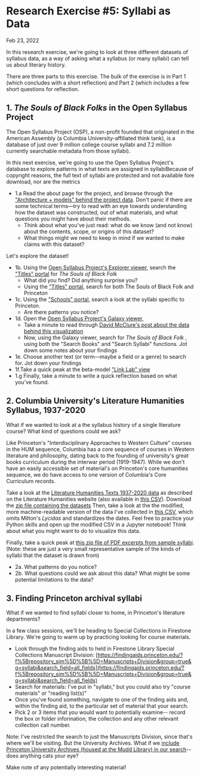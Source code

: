# Research Exercise #5: Syllabi as Data

Feb 23, 2022

In this research exercise, we're going to look at three different datasets of syllabus data, as a way of asking what a syllabus (or many syllabi) can tell us about literary history.

There are three parts to this exercise. The bulk of the exercise is in Part 1 (which concludes with a short reflection) and Part 2 (which includes a few short questions for reflection.


## 1. *The Souls of Black Folks* in the Open Syllabus Project

The Open Syllabus Project (OSP), a non-profit founded that originated in the American Assembly (a Columbia University-affiliated think tank), is a database of just over 9 million college course syllabi and 7.2 million currently searchable metadata from those syllabi). 

In this next exercise, we're going to use the Open Syllabus Project's database to explore patterns in what texts are assigned in syllabiBecause of copyright reasons, the full text of syllabi are protected and not available fore download, nor are the metrics

+ 1.a Read the about page for the project, and browse through the ["Architecture + models" behind the project data](https://docs.opensyllabus.org/models.html). Don't panic if there are some technical terms––try to read with an eye towards understanding how the dataset was constructed, out of what materials, and what questions you might have about their methods. 
	+ Think about what you've just read: what do we know (and not know) about the contents, scope, or origins of this dataset? 
	+ What things might we need to keep in mind if we wanted to make claims with this dataset? 

Let's explore the dataset! 

+ 1b. Using the [Open Syllabus Project's Explorer viewer](https://opensyllabus.org/), search the ["Titles" portal](https://opensyllabus.org/results-list/titles?size=50) for *The Souls of Black Folk* 
	+ What did you find? Did anything surprise you?
	+ Using the ["Titles" portal](https://opensyllabus.org/results-list/titles?size=50), search for both The Souls of Black Folk and Princeton
+ 1c. Using the ["Schools" portal](https://opensyllabus.org/results-list/schools?size=50), search a look at the syllabi specific to Princeton. 
	+ Are there patterns you notice?
+ 1d. Open the [Open Syllabus Project's Galaxy viewer](https://galaxy.opensyllabus.org/),
	+ Take a minute to read through [David McClure's post about the data behind this visualization](https://blog.opensyllabus.org/galaxy-v2/)
	+  Now, using the Galaxy viewer, search for *The Souls of Black Folk* , using both the "Search Books" and "Search Syllabi" functions. Jot down some notes about your findings
+ 1e.  Choose another text (or term––maybe a field or a genre) to search for. Jot down your findings
+ 1f.Take a quick peak at the beta-model ["Link Lab" view](https://blog.opensyllabus.org/link-lab/)
+ 1.g Finally, take a minute to write a quick reflection based on what you've found.




## 2. Columbia University's Literature Humanities Syllabus, 1937-2020

What if we wanted to look at a the syllabus history of a single literature course? What kind of questions could we ask?

Like Princeton's "Interdisciplinary Approaches to Western Culture" courses in the HUM sequence, Columbia has a core sequence of courses in Western literature and philosophy, dating back to the founding of university's great books curriculum during the interwar period (1919-1947). While we don't have an easily accessible set of material's on Princeton's core humanities sequence, we do have access to one version of Columbia's Core Curriculum records.

Take a look at the [Literature Humanities Texts 1937-2020 data](https://www.college.columbia.edu/core/1937.php) as described on the Literature Humanities website (also available in [this CSV](https://github.com/sceckert/Data-and-Literary-Study-Spring2022/blob/main/_datasets/Columbia-Literature-Humanities-Syllabi/columbia-university-literature-humanities-syllabus-texts-1937-2020.csv)). Download the [zip file containing the datasets](https://github.com/sceckert/Data-and-Literary-Study-Spring2022/blob/main/_datasets/Columbia-Literature-Humanities-Syllabi.zip?raw=true) Then, take a look at the the modified, more machine-readable version of the data I've collected in [this CSV](https://github.com/sceckert/Data-and-Literary-Study-Spring2022/blob/main/_datasets/Columbia-Literature-Humanities-Syllabi/columbia-university-literature-humanities-syllabus-texts-1937-2020-cleaned.csv), which omits Milton's *Lycidas* and standardizes the dates. Feel free to practice your Python skills and open up the modified CSV in a Jupyter notebook!  Think about what you might want to do to visualize this data.

Finally, take a quick peak at [this zip file of PDF excerpts from sample syllabi](https://github.com/sceckert/Data-and-Literary-Study-Spring2022/blob/main/_datasets/Columbia-Literature-Humanities-Syllabi/sample-literature-humanities-syllabi.zip?raw=true). (Note: these are just a very small representative sample of the kinds of syllabi that the dataset is drawn from)


+ 2a. What patterns do you notice?
+ 2b. What questions could we ask about this data? What might be some potential limitations to the data?



## 3. Finding Princeton archival syllabi

What if we wanted to find syllabi closer to home, in Princeton's literature departments?

In a few class sessions, we'll be heading to Special Collections in Firestone Library. We're going to warm up by practicing looking for course materials. 

+ Look through the finding aids to held in Firestone Library Special Collections Manuscript Division: [https://findingaids.princeton.edu/?f%5Brepository_sim%5D%5B%5D=Manuscripts+Division&group=true&q=syllabi&search_field=all_fields](https://findingaids.princeton.edu/?f%5Brepository_sim%5D%5B%5D=Manuscripts+Division&group=true&q=syllabi&search_field=all_fields)
+ Search for materials: I've put in "syllabi," but you could also try "course materials" or "reading list(s)" 
+ Once you've found something, navigate to one of the finding aids and, within the finding aid, to the particular set of material that your search.
+ Pick 2 or 3 items that you would want to potentially examine-- record the box or folder information, the collection and any other relevant collection call number.

Note: I've restricted the search to just the Manuscripts Division, since that's where we'll be visiting. But the University Archives. What if we [include Princeton University Archives (housed at the Mudd Library) in our search](https://findingaids.princeton.edu/?group=true&q=syllabi&search_field=all_fields)-- does anything cats your eye? 

Make note of any potentially interesting material!